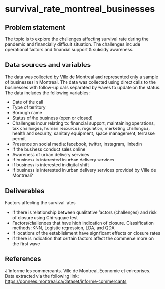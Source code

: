 # survival_rate_montreal_businesses

## Problem statement
The topic is to explore the challenges affecting survival rate during the pandemic and financially difficult situation. The challenges include operational factors and financial support & subsidy awareness. 

## Data sources and variables
The data was collected by Ville de Montreal and represented only a sample of businesses in Montreal. The data was collected using direct calls to the businesses with follow-up calls separated by waves to update on the status. The data includes the following variables: 
* Date of the call
* Type of territory
* Borough name
* Status of the business (open or closed)
* Challenges incur relating to: financial support, maintaining operations, tax challenges, human resources, regulation, marketing challenges, health and security, sanitary equipment, space management, terrasse permit
* Presence on social media: facebook, twitter, instagram, linkedin
* If the business conduct sales online
* Awareness of urban delivery services
* If business is interested in urban delivery services
* if business is interested in digital shift
* If business is interested in urban delivery services provided by Ville de Montreal? 

## Deliverables
Factors affecting the survival rates
* If there is relationship between qualitative factors (challenges) and risk of closure using Chi-square test
* Factors/challenges that have high indication of closure. Classification methods: KNN, Logistic regression, LDA, and QDA
* If locations of the establishment have significant effects on closure rates
* if there is indication that certain factors affect the commerce more on the first wave


## References
J'informe les commercants. Ville de Montreal, Économie et entreprises. Data extracted via the following link: 
https://donnees.montreal.ca/dataset/informe-commercants


